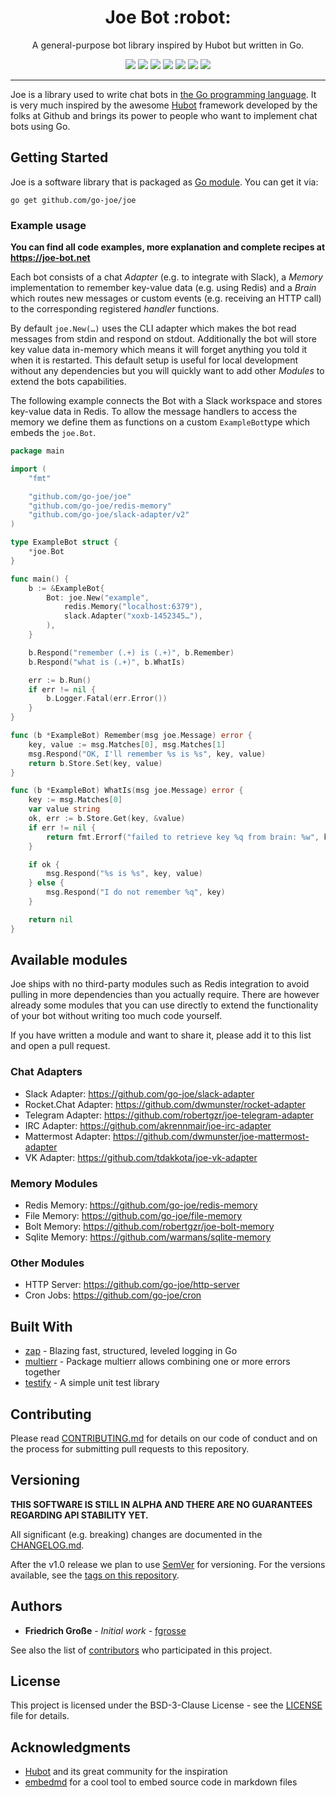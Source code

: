 <h1 align="center">Joe Bot :robot:</h1>
<p align="center">A general-purpose bot library inspired by Hubot but written in Go.</p>
<p align="center">
    <a href="https://joe-bot.net"><img src="https://img.shields.io/badge/website-joe--bot.net-brightgreen"></a>
    <a href="https://github.com/go-joe/joe/releases"><img src="https://img.shields.io/github/tag/go-joe/joe.svg?label=version&color=brightgreen"></a>
    <a href="https://circleci.com/gh/go-joe/joe/tree/master"><img src="https://circleci.com/gh/go-joe/joe/tree/master.svg?style=shield"></a>
    <a href="https://goreportcard.com/report/github.com/go-joe/joe"><img src="https://goreportcard.com/badge/github.com/go-joe/joe"></a>
    <a href="https://codecov.io/gh/go-joe/joe"><img src="https://codecov.io/gh/go-joe/joe/branch/master/graph/badge.svg"/></a>
    <a href="https://godoc.org/github.com/go-joe/joe"><img src="https://img.shields.io/badge/godoc-reference-blue.svg?color=blue"></a>
    <a href="https://github.com/go-joe/joe/blob/master/LICENSE"><img src="https://img.shields.io/badge/license-BSD--3--Clause-blue.svg"></a>
</p>

---

Joe is a library used to write chat bots in [the Go programming language][go].
It is very much inspired by the awesome [Hubot][hubot] framework developed by the
folks at Github and brings its power to people who want to implement chat bots using Go.

## Getting Started

Joe is a software library that is packaged as [Go module][go-modules]. You can get it via:

```
go get github.com/go-joe/joe
```

### Example usage

**You can find all code examples, more explanation and complete recipes at https://joe-bot.net**

Each bot consists of a chat _Adapter_ (e.g. to integrate with Slack), a _Memory_
implementation to remember key-value data (e.g. using Redis) and a _Brain_ which
routes new messages or custom events (e.g. receiving an HTTP call) to the
corresponding registered _handler_ functions.

By default `joe.New(…)` uses the CLI adapter which makes the bot read messages
from stdin and respond on stdout. Additionally the bot will store key value
data in-memory which means it will forget anything you told it when it is restarted.
This default setup is useful for local development without any dependencies but
you will quickly want to add other _Modules_ to extend the bots capabilities.

The following example connects the Bot with a Slack workspace and stores
key-value data in Redis. To allow the message handlers to access the memory we
define them as functions on a custom `ExampleBot`type which embeds the `joe.Bot`.

[embedmd]:# (_examples/02_useful/main.go)
```go
package main

import (
	"fmt"

	"github.com/go-joe/joe"
	"github.com/go-joe/redis-memory"
	"github.com/go-joe/slack-adapter/v2"
)

type ExampleBot struct {
	*joe.Bot
}

func main() {
	b := &ExampleBot{
		Bot: joe.New("example",
			redis.Memory("localhost:6379"),
			slack.Adapter("xoxb-1452345…"),
		),
	}

	b.Respond("remember (.+) is (.+)", b.Remember)
	b.Respond("what is (.+)", b.WhatIs)

	err := b.Run()
	if err != nil {
		b.Logger.Fatal(err.Error())
	}
}

func (b *ExampleBot) Remember(msg joe.Message) error {
	key, value := msg.Matches[0], msg.Matches[1]
	msg.Respond("OK, I'll remember %s is %s", key, value)
	return b.Store.Set(key, value)
}

func (b *ExampleBot) WhatIs(msg joe.Message) error {
	key := msg.Matches[0]
	var value string
	ok, err := b.Store.Get(key, &value)
	if err != nil {
		return fmt.Errorf("failed to retrieve key %q from brain: %w", key, err)
	}

	if ok {
		msg.Respond("%s is %s", key, value)
	} else {
		msg.Respond("I do not remember %q", key)
	}

	return nil
}
```

## Available modules

Joe ships with no third-party modules such as Redis integration to avoid pulling
in more dependencies than you actually require. There are however already some
modules that you can use directly to extend the functionality of your bot without
writing too much code yourself.

If you have written a module and want to share it, please add it to this list and
open a pull request.

### Chat Adapters

- Slack Adapter: https://github.com/go-joe/slack-adapter
- Rocket.Chat Adapter: https://github.com/dwmunster/rocket-adapter
- Telegram Adapter: https://github.com/robertgzr/joe-telegram-adapter
- IRC Adapter: https://github.com/akrennmair/joe-irc-adapter
- Mattermost Adapter: https://github.com/dwmunster/joe-mattermost-adapter
- VK Adapter: https://github.com/tdakkota/joe-vk-adapter

### Memory Modules

- Redis Memory: https://github.com/go-joe/redis-memory
- File Memory: https://github.com/go-joe/file-memory
- Bolt Memory: https://github.com/robertgzr/joe-bolt-memory
- Sqlite Memory: https://github.com/warmans/sqlite-memory

### Other Modules

- HTTP Server: https://github.com/go-joe/http-server
- Cron Jobs: https://github.com/go-joe/cron

## Built With

* [zap](https://github.com/uber-go/zap) - Blazing fast, structured, leveled logging in Go
* [multierr](https://github.com/uber-go/multierr) - Package multierr allows combining one or more errors together 
* [testify](https://github.com/stretchr/testify) - A simple unit test library

## Contributing

Please read [CONTRIBUTING.md](CONTRIBUTING.md) for details on our code of
conduct and on the process for submitting pull requests to this repository.

## Versioning

**THIS SOFTWARE IS STILL IN ALPHA AND THERE ARE NO GUARANTEES REGARDING API STABILITY YET.**

All significant (e.g. breaking) changes are documented in the [CHANGELOG.md](CHANGELOG.md).

After the v1.0 release we plan to use [SemVer](http://semver.org/) for versioning.
For the versions available, see the [tags on this repository][tags]. 

## Authors

- **Friedrich Große** - *Initial work* - [fgrosse](https://github.com/fgrosse)

See also the list of [contributors][contributors] who participated in this project.

## License

This project is licensed under the BSD-3-Clause License - see the [LICENSE](LICENSE) file for details.

## Acknowledgments

- [Hubot][hubot] and its great community for the inspiration
- [embedmd][campoy-embedmd] for a cool tool to embed source code in markdown files

[go]: https://golang.org
[hubot]: https://hubot.github.com/
[go-modules]: https://github.com/golang/go/wiki/Modules
[joe-http]: https://github.com/go-joe/http-server
[tags]: https://github.com/go-joe/joe/tags
[contributors]: https://github.com/go-joe/joe/contributors
[campoy-embedmd]: https://github.com/campoy/embedmd
